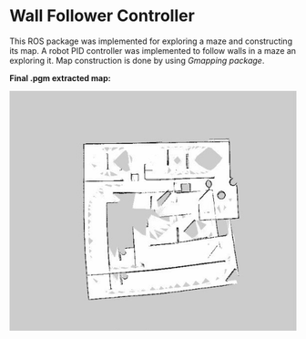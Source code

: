 # Wall Follower Controller
This ROS package was implemented for exploring a maze and constructing its map. A robot PID controller was implemented to follow walls in a maze an exploring it. Map construction is done by using *Gmapping package*.

**Final .pgm extracted map:**

![](map.jpg)
